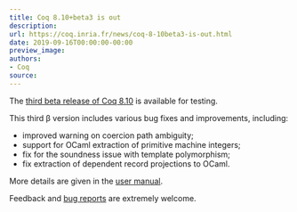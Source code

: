 ```yaml
---
title: Coq 8.10+beta3 is out
description:
url: https://coq.inria.fr/news/coq-8-10beta3-is-out.html
date: 2019-09-16T00:00:00-00:00
preview_image:
authors:
- Coq
source:
---
```



<p>The <a href="https://github.com/coq/coq/releases/tag/V8.10+beta3">third
beta release of Coq 8.10</a> is available for testing.</p>

<p>This third &beta; version includes various bug fixes and improvements, including:</p>
<ul>
<li>improved warning on coercion path ambiguity;</li>
<li>support for OCaml extraction of primitive machine integers;</li>
<li>fix for the soundness issue with template polymorphism;</li>
<li>fix extraction of dependent record projections to OCaml.</li>
</ul>

<p>More details are given in the <a href="https://coq.github.io/doc/V8.10+beta3/refman/changes.html#changes-in-8-10-beta3">user manual</a>.</p>

<p>Feedback and <a href="https://github.com/coq/coq/issues">bug
reports</a> are extremely welcome.</p>

 
